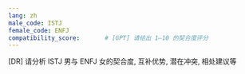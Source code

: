 ```yaml
---
lang: zh
male_code: ISTJ
female_code: ENFJ
compatibility_score:       # [GPT] 请给出 1–10 的契合度评分
---
```


[DR] 请分析 ISTJ 男与 ENFJ 女的契合度, 互补优势, 潜在冲突, 相处建议等

